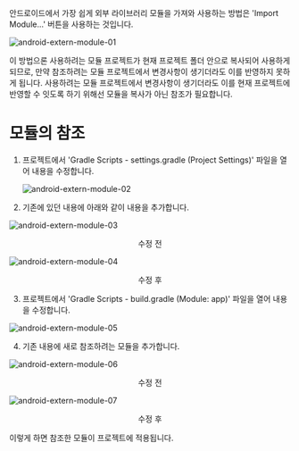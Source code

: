 안드로이드에서 가장 쉽게 외부 라이브러리 모듈을 가져와 사용하는 방법은 'Import Module...' 버튼을 사용하는 것입니다.

![android-extern-module-01](https://user-images.githubusercontent.com/18159012/49137538-16205e80-f330-11e8-9ef5-7e55f2bfffd4.png)

이 방법으론 사용하려는 모듈 프로젝트가 현재 프로젝트 폴더 안으로 복사되어 사용하게 되므로, 만약 참조하려는 모듈 프로젝트에서 변경사항이 생기더라도 이를 반영하지 못하게 됩니다. 사용하려는 모듈 프로젝트에서 변경사항이 생기더라도 이를 현재 프로젝트에 반영할 수 잇도록 하기 위해선 모듈을 복사가 아닌 참조가 필요합니다.

# 모듈의 참조

1. 프로젝트에서 'Gradle Scripts - settings.gradle (Project Settings)' 파일을 열어 내용을 수정합니다.

   ![android-extern-module-02](https://user-images.githubusercontent.com/18159012/49137618-5253bf00-f330-11e8-898b-fae40e166d62.png)

2. 기존에 있던 내용에 아래와 같이 내용을 추가합니다.

![android-extern-module-03](https://user-images.githubusercontent.com/18159012/49137637-68617f80-f330-11e8-9f5f-558e43261a48.png)

<center>수정 전</center>

![android-extern-module-04](https://user-images.githubusercontent.com/18159012/49137675-7c0ce600-f330-11e8-9072-8e11967e4181.png)

<center>수정 후</center>

3. 프로젝트에서 'Gradle Scripts - build.gradle (Module: app)' 파일을 열어 내용을 수정합니다.

![android-extern-module-05](https://user-images.githubusercontent.com/18159012/49137697-9050e300-f330-11e8-9f96-865a1d5bbf8b.png)

4. 기존 내용에 새로 참조하려는 모듈을 추가합니다.

![android-extern-module-06](https://user-images.githubusercontent.com/18159012/49137718-9ba40e80-f330-11e8-90d7-a9f3ed19e642.png)

<center>수정 전</center>

![android-extern-module-07](https://user-images.githubusercontent.com/18159012/49137741-ac548480-f330-11e8-9caa-0ac336139b8a.png)

<center>수정 후</center>

이렇게 하면 참조한 모듈이 프로젝트에 적용됩니다.




